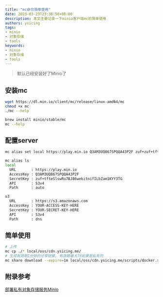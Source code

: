 ```yaml
---
title: "mc命令简单使用"
date: 2023-03-23T23:38:56+08:00
description: 本文主要记录一下minio客户端mc的简单使用
authors: ysicing
tags:
- minio
- 对象存储
- tools
keywords:
- minio
- 对象存储
- tools
---
```






> 默认已经安装好了Minio了

<!-- truncate -->

## 安装mc

<Tabs>
  <TabItem value="GNU/Linux" label="GNU/Linux">

```bash title="安装二进制"
wget https://dl.min.io/client/mc/release/linux-amd64/mc
chmod +x mc
./mc --help
```

  </TabItem>
  <TabItem value="macOS" label="macOS">

```bash title="安装二进制"
brew install minio/stable/mc
mc --help
```

  </TabItem>
</Tabs>

## 配置server

```bash title="添加"
mc alias set local https://play.min.io Q3AM3UQ867SPQQA43P2F zuf+zuf+tfteSlswRu7BJ86wekitnifILbZam1KYY3TG   --api "s3v4"
```

```bash title="列出"
mc alias ls
local
  URL       : https://play.min.io
  AccessKey : Q3AM3UQ867SPQQA43P2F
  SecretKey : zuf+tfteSlswRu7BJ86wekitnifILbZam1KYY3TG
  API       : S3v4
  Path      : auto

s3
  URL       : https://s3.amazonaws.com
  AccessKey : YOUR-ACCESS-KEY-HERE
  SecretKey : YOUR-SECRET-KEY-HERE
  API       : S3v4
  Path      : dns
```

## 简单使用

```bash
# 上传
mc cp ./* local/oss/cdn.ysicing.me/
# 生成有效期1分钟的分享链接, 有效期最大7d如果是私有的
mc share download --expire=1m local/oss/cdn.ysicing.me/scripts/docker.sh
```

## 附录参考

[部署私有对象存储服务Minio](/tools/minio-deploy)
